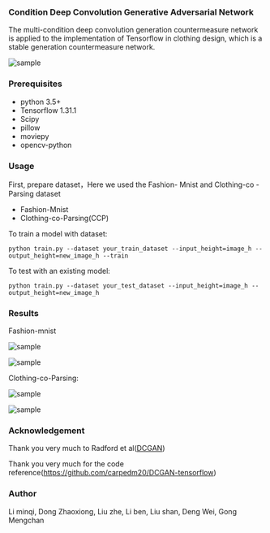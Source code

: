 ### Condition Deep Convolution Generative Adversarial Network

The multi-condition deep convolution generation countermeasure network is applied to the implementation of Tensorflow in clothing design, which is a stable generation countermeasure network.

![sample](https://github.com/beng7777/C-DCGAN-Clothing-Design/blob/master/sample/C-DCGAN.png)

### Prerequisites

- python 3.5+
- Tensorflow 1.31.1
- Scipy
- pillow
- moviepy
- opencv-python

### Usage

First, prepare dataset，Here we used the Fashion- Mnist and Clothing-co -Parsing dataset

- Fashion-Mnist
- Clothing-co-Parsing(CCP)

To train a model with dataset:

~~~
python train.py --dataset your_train_dataset --input_height=image_h --output_height=new_image_h --train
~~~

To test with an existing model:

~~~
python train.py --dataset your_test_dataset --input_height=image_h --output_height=new_image_h
~~~

### Results

Fashion-mnist

![sample](https://github.com/beng7777/C-DCGAN-Clothing-Design/blob/master/sample/result-f-mnist-T.png)

![sample](https://github.com/beng7777/C-DCGAN-Clothing-Design/blob/master/sample/result-f-mnist-P.png)

Clothing-co-Parsing:

![sample](https://github.com/beng7777/C-DCGAN-Clothing-Design/blob/master/sample/result-ccp-young.png)

![sample](https://github.com/beng7777/C-DCGAN-Clothing-Design/blob/master/sample/result-ccp-sports.png)

### Acknowledgement
Thank you very much to Radford et al([DCGAN](https://arxiv.org/abs/1511.06434))

Thank you very much for the code reference(https://github.com/carpedm20/DCGAN-tensorflow)

### Author
Li minqi, Dong Zhaoxiong, Liu zhe, Li ben, Liu shan, Deng Wei, Gong Mengchan
